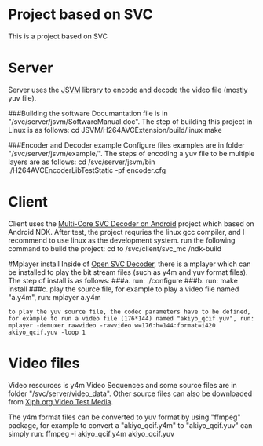 #  Project based on SVC
This is a project based on SVC 

# Server
Server uses the [JSVM](http://www.hhi.fraunhofer.de/de/kompetenzfelder/image-processing/research-groups/image-video-coding/svc-extension-of-h264avc/jsvm-reference-software.html) library to encode and decode the video file (mostly yuv file). 

###Building the software
Documantation file is in "/svc/server/jsvm/SoftwareManual.doc". The step of building this project in Linux is as follows:
	cd JSVM/H264AVCExtension/build/linux
	make

###Encoder and Decoder example
Configure files examples are in folder "/svc/server/jsvm/example/". The steps of encoding a yuv file to be multiple layers are as follows:
	cd /svc/server/jsvm/bin
	./H264AVCEncoderLibTestStatic -pf encoder.cfg


# Client 
Client uses the [Multi-Core SVC Decoder on Android](http://nmsl.cs.nthu.edu.tw/index.php/component/content/article/81-projects/101-multi-core-svc-decoder-on-android) project which based on Android NDK. After test, the project requries the linux gcc compiler, and I recommend to use linux as the development system. 
	run the following command to build the project:
	cd to /svc/client/svc_mc
	<NDK path>/ndk-build


#Mplayer install
Inside of [Open SVC Decoder](http://sourceforge.net/projects/opensvcdecoder/), there is a mplayer which can be installed to play the bit stream files (such as y4m and yuv format files). The step of install is as follows:
###a. run: 
	./configure
###b. run:
	make install
###c. play the source file, for example to play a video file named "a.y4m", run:
	mplayer a.y4m

	to play the yuv source file, the codec parameters have to be defined, for example to run a video file (176*144) named "akiyo_qcif.yuv", run:
	mplayer -demuxer rawvideo -rawvideo w=176:h=144:format=i420 akiyo_qcif.yuv -loop 1


# Video files
Video resources is y4m Video Sequences and some source files are in folder "/svc/server/video_data". Other source files can also be downloaded from [Xiph.org Video Test Media](http://media.xiph.org/video/derf/). 

The y4m format files can be converted to yuv format by using "ffmpeg" package, for example to convert a "akiyo_qcif.y4m" to "akiyo_qcif.yuv" can simply run:
ffmpeg -i akiyo_qcif.y4m akiyo_qcif.yuv


